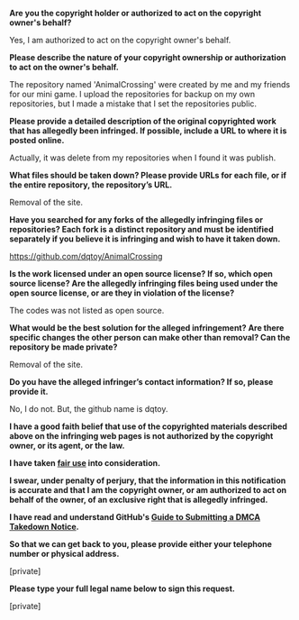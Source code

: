 **Are you the copyright holder or authorized to act on the copyright owner's behalf?**

Yes, I am authorized to act on the copyright owner's behalf.

**Please describe the nature of your copyright ownership or authorization to act on the owner's behalf.**

The repository named 'AnimalCrossing' were created by me and my friends for our mini game. I upload the repositories for backup on my own repositories, but I made a mistake that I set the repositories public.

**Please provide a detailed description of the original copyrighted work that has allegedly been infringed. If possible, include a URL to where it is posted online.**

Actually, it was delete from my repositories when I found it was publish.

**What files should be taken down? Please provide URLs for each file, or if the entire repository, the repository’s URL.**

Removal of the site.

**Have you searched for any forks of the allegedly infringing files or repositories? Each fork is a distinct repository and must be identified separately if you believe it is infringing and wish to have it taken down.**

https://github.com/dqtoy/AnimalCrossing

**Is the work licensed under an open source license? If so, which open source license? Are the allegedly infringing files being used under the open source license, or are they in violation of the license?**

The codes was not listed as open source.

**What would be the best solution for the alleged infringement? Are there specific changes the other person can make other than removal? Can the repository be made private?**

Removal of the site.

**Do you have the alleged infringer’s contact information? If so, please provide it.**

No, I do not. But, the github name is dqtoy.

**I have a good faith belief that use of the copyrighted materials described above on the infringing web pages is not authorized by the copyright owner, or its agent, or the law.**

**I have taken <a href="https://www.lumendatabase.org/topics/22">fair use</a> into consideration.**

**I swear, under penalty of perjury, that the information in this notification is accurate and that I am the copyright owner, or am authorized to act on behalf of the owner, of an exclusive right that is allegedly infringed.**

**I have read and understand GitHub's <a href="https://docs.github.com/articles/guide-to-submitting-a-dmca-takedown-notice/">Guide to Submitting a DMCA Takedown Notice</a>.**

**So that we can get back to you, please provide either your telephone number or physical address.**

[private]  

**Please type your full legal name below to sign this request.**

[private]  
